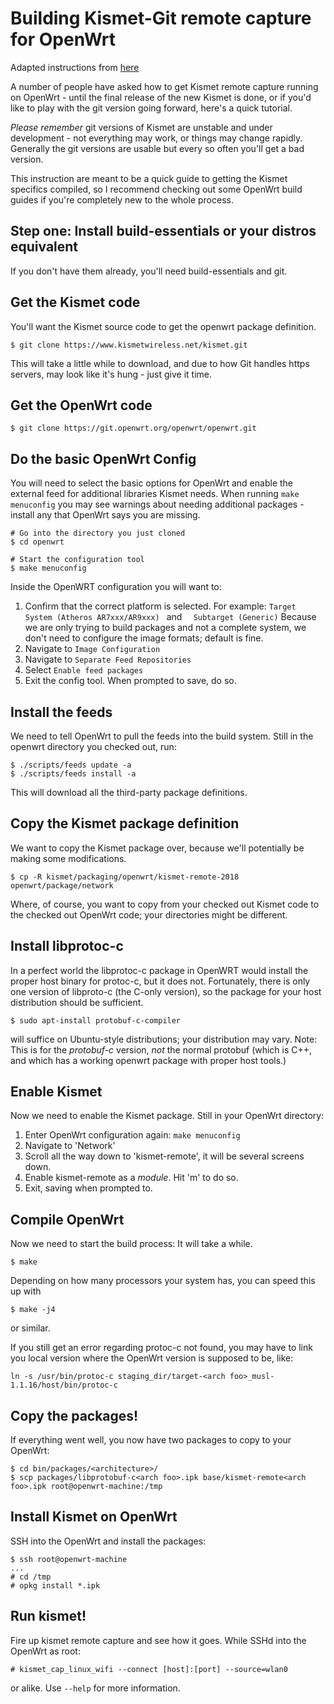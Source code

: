 # Building Kismet-Git remote capture for OpenWrt
Adapted instructions from [here](https://github.com/kismetwireless/kismet/blob/master/docs/howto/pineapple-tetra.md)

A number of people have asked how to get Kismet remote capture running on OpenWrt - until the final release of the new Kismet is done, or if you'd like to play with the git version going forward, here's a quick tutorial.

*Please remember* git versions of Kismet are unstable and under development - not everything may work, or things may change rapidly.  Generally the git versions are usable but every so often you'll get a bad version.

This instruction are meant to be a quick guide to getting the Kismet specifics compiled, so I recommend checking out some OpenWrt build guides if you're completely new to the whole process.

## Step one: Install build-essentials or your distros equivalent

If you don't have them already, you'll need build-essentials and git.

## Get the Kismet code

You'll want the Kismet source code to get the openwrt package definition.

```
$ git clone https://www.kismetwireless.net/kismet.git
```

This will take a little while to download, and due to how Git handles https servers, may look like it's hung - just give it time.

## Get the OpenWrt code

```
$ git clone https://git.openwrt.org/openwrt/openwrt.git
```

## Do the basic OpenWrt Config

You will need to select the basic options for OpenWrt and enable the external feed for additional libraries Kismet needs.  When running `make menuconfig` you may see warnings about needing additional packages - install any that OpenWrt says you are missing.

```
# Go into the directory you just cloned
$ cd openwrt

# Start the configuration tool
$ make menuconfig
```

Inside the OpenWRT configuration you will want to:

1. Confirm that the correct platform is selected. For example: 
   `Target System (Atheros AR7xxx/AR9xxx) `
   and
   `  Subtarget (Generic)`
   Because we are only trying to build packages and not a complete system, we don't need to configure the image formats; default is fine.
2. Navigate to `Image Configuration`
3. Navigate to `Separate Feed Repositories`
4. Select `Enable feed packages`
5. Exit the config tool.  When prompted to save, do so.

## Install the feeds

We need to tell OpenWrt to pull the feeds into the build system.  Still in the openwrt directory you checked out, run:

```
$ ./scripts/feeds update -a
$ ./scripts/feeds install -a
```

This will download all the third-party package definitions.

## Copy the Kismet package definition

We want to copy the Kismet package over, because we'll potentially be making some modifications.

```
$ cp -R kismet/packaging/openwrt/kismet-remote-2018 openwrt/package/network
```

Where, of course, you want to copy from your checked out Kismet code to the checked out OpenWrt code; your directories might be different.

## Install libprotoc-c

In a perfect world the libprotoc-c package in OpenWRT would install the proper host binary for protoc-c, but it does not.  Fortunately, there is only one version of libproto-c (the C-only version), so the package for your host distribution should be sufficient.

```
$ sudo apt-install protobuf-c-compiler
```

will suffice on Ubuntu-style distributions; your distribution may vary.  Note:  This is for the *protobuf-c* version, *not* the normal protobuf (which is C++, and which has a working openwrt package with proper host tools.)

## Enable Kismet

Now we need to enable the Kismet package.  Still in your OpenWrt directory:

1. Enter OpenWrt configuration again:  `make menuconfig`
2. Navigate to 'Network'
3. Scroll all the way down to 'kismet-remote', it will be several screens down.
4. Enable kismet-remote as a *module*.  Hit 'm' to do so.
5. Exit, saving when prompted to.

## Compile OpenWrt

Now we need to start the build process:  It will take a while.

```
$ make
```

Depending on how many processors your system has, you can speed this up with

```
$ make -j4
```

or similar.

If you still get an error regarding protoc-c not found, you may have to link you local version where the OpenWrt version is supposed to be, like:

```
ln -s /usr/bin/protoc-c staging_dir/target-<arch foo>_musl-1.1.16/host/bin/protoc-c
```

## Copy the packages!

If everything went well, you now have two packages to copy to your OpenWrt:
```
$ cd bin/packages/<architecture>/
$ scp packages/libprotobuf-c<arch foo>.ipk base/kismet-remote<arch foo>.ipk root@openwrt-machine:/tmp 
```
## Install Kismet on OpenWrt

SSH into the OpenWrt and install the packages:

```
$ ssh root@openwrt-machine
...
# cd /tmp
# opkg install *.ipk
```

## Run kismet!

Fire up kismet remote capture and see how it goes.  While SSHd into the OpenWrt as root:
```
# kismet_cap_linux_wifi --connect [host]:[port] --source=wlan0
```
or alike. Use `--help` for more information.


